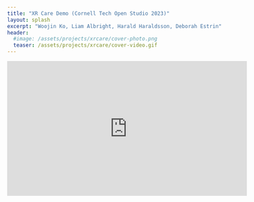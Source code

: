 ```yaml
---
title: "XR Care Demo (Cornell Tech Open Studio 2023)"
layout: splash
excerpt: "Woojin Ko, Liam Albright, Harald Haraldsson, Deborah Estrin"
header:
  #image: /assets/projects/xrcare/cover-photo.png
  teaser: /assets/projects/xrcare/cover-video.gif
---
```



<iframe width="560" height="315" src="https://www.youtube.com/embed/qKdGosOu5Ko" title="YouTube video player" frameborder="0" allow="accelerometer; autoplay; clipboard-write; encrypted-media; gyroscope; picture-in-picture; web-share" allowfullscreen></iframe>

